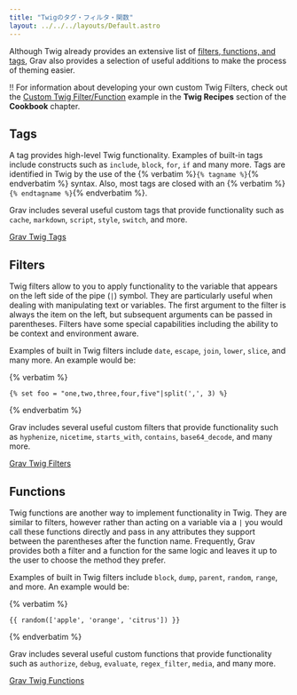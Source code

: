 ```yaml
---
title: "Twigのタグ・フィルタ・関数"
layout: ../../../layouts/Default.astro
---
```


Although Twig already provides an extensive list of [filters, functions, and tags](https://twig.symfony.com/doc/1.x/#reference), Grav also provides a selection of useful additions to make the process of theming easier.

!! For information about developing your own custom Twig Filters, check out the [Custom Twig Filter/Function](/cookbook/twig-recipes/#custom-twig-filter-function) example in the **Twig Recipes** section of the **Cookbook** chapter.

## Tags

A tag provides high-level Twig functionality.  Examples of built-in tags include constructs such as `include`, `block`, `for`, `if` and many more. Tags are identified in Twig by the use of the {% verbatim %}`{% tagname %}`{% endverbatim %} syntax.  Also, most tags are closed with an {% verbatim %}`{% endtagname %}`{% endverbatim %}.

Grav includes several useful custom tags that provide functionality such as `cache`, `markdown`, `script`, `style`, `switch`, and more.

[Grav Twig Tags <i class="fa fa-arrow-right"></i>](tags?classes=button,button-primary)

## Filters

Twig filters allow to you to apply functionality to the variable that appears on the left side of the pipe (`|`) symbol.  They are particularly useful when dealing with manipulating text or variables.  The first argument to the filter is always the item on the left, but subsequent arguments can be passed in parentheses. Filters have some special capabilities including the ability to be context and environment aware.

Examples of built in Twig filters include `date`, `escape`, `join`, `lower`, `slice`, and many more. An example would be:

{% verbatim %}
```twig
{% set foo = "one,two,three,four,five"|split(',', 3) %}
```
{% endverbatim %}

Grav includes several useful custom filters that provide functionality such as `hyphenize`, `nicetime`, `starts_with`, `contains`, `base64_decode`, and many more.

[Grav Twig Filters <i class="fa fa-arrow-right"></i>](filters?classes=button,button-primary)

## Functions

Twig functions are another way to implement functionality in Twig. They are similar to filters, however rather than acting on a variable via a `|` you would call these functions directly and pass in any attributes they support between the parentheses after the function name.  Frequently, Grav provides both a filter and a function for the same logic and leaves it up to the user to choose the method they prefer.  

Examples of built in Twig filters include `block`, `dump`, `parent`, `random`, `range`, and more. An example would be:

{% verbatim %}
```twig
{{ random(['apple', 'orange', 'citrus']) }}
```
{% endverbatim %}

Grav includes several useful custom functions that provide functionality such as `authorize`, `debug`, `evaluate`, `regex_filter`, `media`, and many more.

[Grav Twig Functions <i class="fa fa-arrow-right"></i>](functions?classes=button,button-primary)




